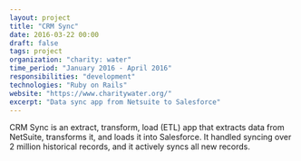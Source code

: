 ```yaml
---
layout: project
title: "CRM Sync"
date: 2016-03-22 00:00
draft: false
tags: project
organization: "charity: water"
time_period: "January 2016 - April 2016"
responsibilities: "development"
technologies: "Ruby on Rails"
website: "https://www.charitywater.org/"
excerpt: "Data sync app from Netsuite to Salesforce"
---
```


CRM Sync is an extract, transform, load (ETL) app that extracts data
from NetSuite, transforms it, and loads it into Salesforce. It handled
syncing over 2 million historical records, and it actively syncs all new
records.
